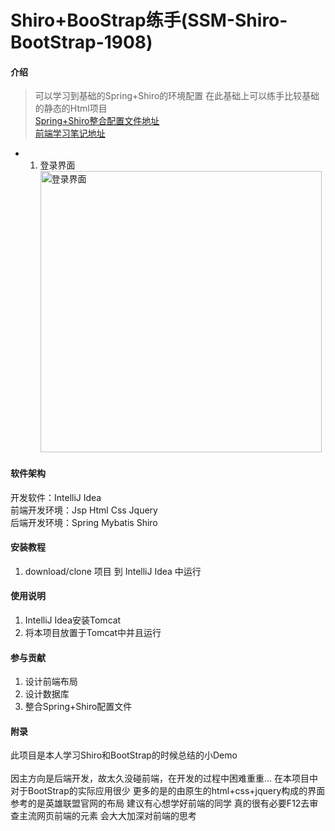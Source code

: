 # Shiro+BooStrap练手(SSM-Shiro-BootStrap-1908)

#### 介绍
> 可以学习到基础的Spring+Shiro的环境配置 在此基础上可以练手比较基础的静态的Html项目<br>
[Spring+Shiro整合配置文件地址](https://blog.csdn.net/Process_ing/article/details/101623895)<br>
[前端学习笔记地址](https://blog.csdn.net/Process_ing/article/details/101623612)<br>

* 1. 登录界面
<img src='https://imgconvert.csdnimg.cn/aHR0cHM6Ly91cGxvYWQtaW1hZ2VzLmppYW5zaHUuaW8vdXBsb2FkX2ltYWdlcy8xOTExMzA1NC1iYzlmNDFmM2ZjY2Y0Njk5LnBuZw?x-oss-process=image/format,png' 
alt='登录界面' width='450'>


#### 软件架构
  开发软件：IntelliJ Idea<br>
  前端开发环境：Jsp Html Css Jquery<br>
  后端开发环境：Spring Mybatis Shiro<br>
  
#### 安装教程
  1. download/clone 项目 到 IntelliJ Idea 中运行

#### 使用说明
  1. IntelliJ Idea安装Tomcat<br>
  2. 将本项目放置于Tomcat中并且运行<br>

#### 参与贡献
  1. 设计前端布局<br>
  2. 设计数据库<br>
  3. 整合Spring+Shiro配置文件<br>

#### 附录
  此项目是本人学习Shiro和BootStrap的时候总结的小Demo <br> <br> 
  因主方向是后端开发，故太久没碰前端，在开发的过程中困难重重... 在本项目中对于BootStrap的实际应用很少 更多的是的由原生的html+css+jquery构成的界面 参考的是英雄联盟官网的布局 建议有心想学好前端的同学 真的很有必要F12去审查主流网页前端的元素 会大大加深对前端的思考
